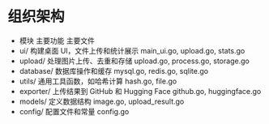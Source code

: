 # 组织架构
- 模块	主要功能	主要文件
- ui/	构建桌面 UI，文件上传和统计展示	main_ui.go, upload.go, stats.go
- upload/	处理图片上传、去重和存储	upload.go, process.go, storage.go
- database/	数据库操作和缓存	mysql.go, redis.go, sqlite.go
- utils/	通用工具函数，如哈希计算	hash.go, file.go
- exporter/	上传结果到 GitHub 和 Hugging Face	github.go, huggingface.go
- models/	定义数据结构	image.go, upload_result.go
- config/	配置文件和常量	config.go
